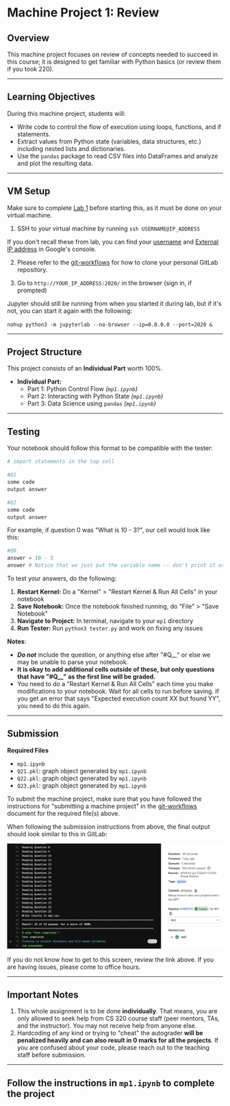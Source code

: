 # Machine Project 1: Review

## Overview

This machine project focuses on review of concepts needed to succeed in this course; it is
designed to get familiar with Python basics (or review them if you
took 220).

<hr/>

## Learning Objectives

During this machine project, students will:
- Write code to control the flow of execution using loops, functions, and if statements.
- Extract values from Python state (variables, data structures, etc.) including nested lists and dictionaries.
- Use the `pandas` package to read CSV files into DataFrames and analyze and plot the resulting data.

<hr/>

## VM Setup

Make sure to complete [Lab 1](../../labs/Lab1/README.md) before starting this, as it must be done on your
virtual machine.

1. SSH to your virtual machine by running `ssh USERNAME@IP_ADDRESS`

If you don't recall these from lab, you can find your [username](https://console.cloud.google.com/compute/metadata/sshKeys)
and [External IP address](https://console.cloud.google.com/compute/instances) in Google's
console.

2. Please refer to the [git-workflows](../../git-workflows/README.md/#getting-started-with-your-vm) for how to clone your personal GitLab repository. 

3. Go to `http://YOUR_IP_ADDRESS:2020/` in the browser (sign in, if prompted)

Jupyter should still be running from when you started it during lab, but if it's not, you can start it again with the following:

`nohup python3 -m jupyterlab --no-browser --ip=0.0.0.0 --port=2020 &`

<hr/>

## Project Structure
This project consists of an **Individual Part** worth 100%.

* **Individual Part:**
    * Part 1: Python Control Flow _(`mp1.ipynb`)_
    * Part 2: Interacting with Python State _(`mp1.ipynb`)_
    * Part 3: Data Science using `pandas` _(`mp1.ipynb`)_

<hr/>

## Testing

Your notebook should follow this format to be compatible with the tester:

```python
# import statements in the top cell
```

```python
#Q1
some code
output answer
```

```python
#Q2
some code
output answer
```

For example, if question 0 was "What is 10 - 3?", our cell would look like this:

```python
#Q0
answer = 10 - 3
answer # Notice that we just put the variable name -- don't print it or you will get an error
```

To test your answers, do the following:
1. **Restart Kernel:** Do a "Kernel" > "Restart Kernel & Run All Cells" in your notebook
2. **Save Notebook:** Once the notebook finished running, do "File" > "Save Notebook"
3. **Navigate to Project:** In terminal, navigate to your `mp1` directory
4. **Run Tester:** Run `python3 tester.py` and work on fixing any issues

**Notes**: 
* ***Do not*** include the question, or anything else after "#Q__" or else we may be unable to
parse your notebook.
* **It is okay to add additional cells outside of these, but only questions that have "#Q__" as
the first line will be graded.**
* You need to do a "Restart Kernel & Run All Cells" each time you make modifications to your
notebook. Wait for all cells to run before saving. If you get an error that says "Expected
execution count XX but found YY", you need to do this again.

<hr/>

## Submission

**Required Files**
* `mp1.ipynb`
* `Q21.pkl`: graph object generated by `mp1.ipynb`
* `Q22.pkl`: graph object generated by `mp1.ipynb`
* `Q23.pkl`: graph object generated by `mp1.ipynb`

To submit the machine project, make sure that you have followed the instructions for "submitting a machine project"
in the [git-workflows](../../git-workflows/README.md/#submitting-a-machine-project) document for the required file(s) above.

When following the submission instructions from above, the final output should look similar to this in GitLab:

<img src="img/successful-submission.PNG">

If you do not know how to get to this screen, review the link above. If you are having issues, please come to office hours.

<hr/>

## Important Notes
1. This whole assignment is to be done **individually**. That means, you are only allowed to seek help from CS 320 course staff (peer mentors, TAs, and the instructor). You may not receive help from anyone else.
2. Hardcoding of any kind or trying to "cheat" the autograder **will be penalized heavily and can also result in 0 marks for all the projects**. If you are confused about your code, please reach out to the teaching staff before submission.

<hr/>

## **Follow the instructions in `mp1.ipynb` to complete the project**